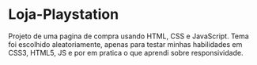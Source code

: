 # Loja-Playstation
Projeto de uma pagina de compra usando HTML, CSS e JavaScript. Tema foi escolhido aleatoriamente, apenas para testar minhas habilidades em CSS3, HTML5, JS e por em pratica o que aprendi sobre responsividade.
